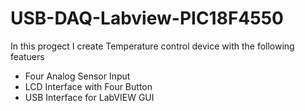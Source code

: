 # USB-DAQ-Labview-PIC18F4550

In this progect I create Temperature control device with the following featuers

- Four Analog Sensor Input
- LCD Interface with Four Button 
- USB Interface for LabVIEW GUI
